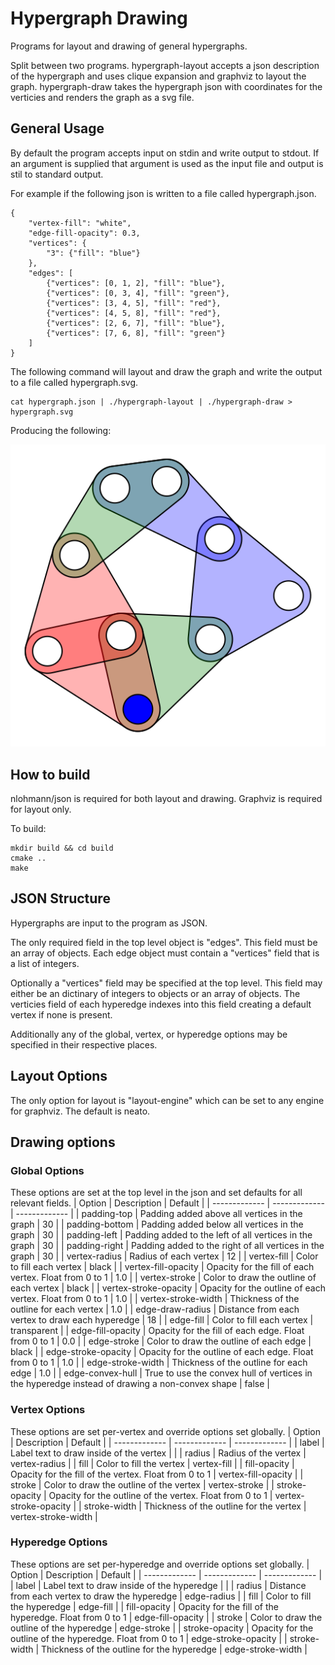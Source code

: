 # Hypergraph Drawing
Programs for layout and drawing of general hypergraphs.

Split between two programs.
hypergraph-layout accepts a json description of the hypergraph and uses clique expansion and graphviz to layout the graph.
hypergraph-draw takes the hypergraph json with coordinates for the verticies and renders the graph as a svg file.

## General Usage
By default the program accepts input on stdin and write output to stdout.
If an argument is supplied that argument is used as the input file and output is stil to standard output.


For example if the following json is written to a file called hypergraph.json.
```
{
    "vertex-fill": "white",
    "edge-fill-opacity": 0.3,
    "vertices": {
        "3": {"fill": "blue"}
    },
    "edges": [
        {"vertices": [0, 1, 2], "fill": "blue"},
        {"vertices": [0, 3, 4], "fill": "green"},
        {"vertices": [3, 4, 5], "fill": "red"},
        {"vertices": [4, 5, 8], "fill": "red"},
        {"vertices": [2, 6, 7], "fill": "blue"},
        {"vertices": [7, 6, 8], "fill": "green"}
    ]
}
```

The following command will layout and draw the graph and write the output to a file called hypergraph.svg.
```
cat hypergraph.json | ./hypergraph-layout | ./hypergraph-draw > hypergraph.svg
```

Producing the following:

![alt text](https://github.com/tommy1019/hypergraph-draw/blob/master/example.svg?raw=true)

## How to build
nlohmann/json is required for both layout and drawing.
Graphviz is required for layout only.

To build:
```
mkdir build && cd build
cmake ..
make
```

## JSON Structure
Hypergraphs are input to the program as JSON.

The only required field in the top level object is "edges".
This field must be an array of objects.
Each edge object must contain a "vertices" field that is a list of integers.

Optionally a "vertices" field may be specified at the top level.
This field may either be an dictinary of integers to objects or an array of objects.
The verticies field of each hyperedge indexes into this field creating a default vertex if none is present.

Additionally any of the global, vertex, or hyperedge options may be specified in their respective places.

## Layout Options
The only option for layout is "layout-engine" which can be set to any engine for graphviz.
The default is neato.

## Drawing options
### Global Options
These options are set at the top level in the json and set defaults for all relevant fields.
| Option        | Description   | Default       |
| ------------- | ------------- | ------------- |
| padding-top | Padding added above all vertices in the graph | 30 |
| padding-bottom | Padding added below all vertices in the graph | 30 |
| padding-left | Padding added to the left of all vertices in the graph | 30 |
| padding-right | Padding added to the right of all vertices in the graph | 30 |
| vertex-radius | Radius of each vertex | 12 |
| vertex-fill | Color to fill each vertex | black |
| vertex-fill-opacity | Opacity for the fill of each vertex. Float from 0 to 1 | 1.0 |
| vertex-stroke | Color to draw the outline of each vertex | black |
| vertex-stroke-opacity | Opacity for the outline of each vertex. Float from 0 to 1 | 1.0 |
| vertex-stroke-width | Thickness of the outline for each vertex | 1.0 |
| edge-draw-radius | Distance from each vertex to draw each hyperedge | 18 |
| edge-fill | Color to fill each vertex | transparent |
| edge-fill-opacity | Opacity for the fill of each edge. Float from 0 to 1 | 0.0 |
| edge-stroke | Color to draw the outline of each edge | black |
| edge-stroke-opacity | Opacity for the outline of each edge. Float from 0 to 1 | 1.0 |
| edge-stroke-width | Thickness of the outline for each edge | 1.0 |
| edge-convex-hull | True to use the convex hull of vertices in the hyperedge instead of drawing a non-convex shape | false |

### Vertex Options
These options are set per-vertex and override options set globally.
| Option        | Description   | Default       |
| ------------- | ------------- | ------------- |
| label | Label text to draw inside of the vertex |   |
| radius | Radius of the vertex | vertex-radius |
| fill | Color to fill the vertex | vertex-fill |
| fill-opacity | Opacity for the fill of the vertex. Float from 0 to 1 | vertex-fill-opacity |
| stroke | Color to draw the outline of the vertex | vertex-stroke |
| stroke-opacity | Opacity for the outline of the vertex. Float from 0 to 1 | vertex-stroke-opacity |
| stroke-width | Thickness of the outline for the vertex | vertex-stroke-width |

### Hyperedge Options
These options are set per-hyperedge and override options set globally.
| Option        | Description   | Default       |
| ------------- | ------------- | ------------- |
| label | Label text to draw inside of the hyperedge |   |
| radius | Distance from each vertex to draw the hyperedge | edge-radius |
| fill | Color to fill the hyperedge | edge-fill |
| fill-opacity | Opacity for the fill of the hyperedge. Float from 0 to 1 | edge-fill-opacity |
| stroke | Color to draw the outline of the hyperedge | edge-stroke |
| stroke-opacity | Opacity for the outline of the hyperedge. Float from 0 to 1 | edge-stroke-opacity |
| stroke-width | Thickness of the outline for the hyperedge | edge-stroke-width |
